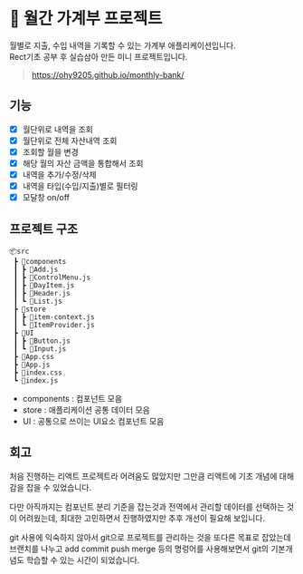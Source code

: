 # :money_with_wings: 월간 가계부 프로젝트
월별로 지출, 수입 내역을 기록할 수 있는 가계부 애플리케이션입니다.   
Rect기초 공부 후 실습삼아 만든 미니 프로젝트입니다.

> https://ohy9205.github.io/monthly-bank/

## 기능
- [x] 월단위로 내역을 조회
- [x] 월단위로 전체 자산내역 조회
- [x] 조회할 월을 변경
- [x] 해당 월의 자산 금액을 통합해서 조회
- [x] 내역을 추가/수정/삭제
- [x] 내역을 타입(수입/지출)별로 필터링
- [x] 모달창 on/off

## 프로젝트 구조
```
📦src
 ┣ 📂components
 ┃ ┣ 📜Add.js
 ┃ ┣ 📜ControlMenu.js
 ┃ ┣ 📜DayItem.js
 ┃ ┣ 📜Header.js
 ┃ ┗ 📜List.js
 ┣ 📂store
 ┃ ┣ 📜item-context.js
 ┃ ┗ 📜ItemProvider.js
 ┣ 📂UI
 ┃ ┣ 📜Button.js
 ┃ ┗ 📜Input.js
 ┣ 📜App.css
 ┣ 📜App.js
 ┣ 📜index.css
 ┗ 📜index.js
 ```
- components : 컴포넌트 모음
- store : 애플리케이션 공통 데이터 모음
- UI : 공통으로 쓰이는 UI요소 컴포넌트 모음


## 회고
처음 진행하는 리액트 프로젝트라 어려움도 많았지만 그만큼 리액트에 기초 개념에 대해 감을 잡을 수 있었습니다.   

다만 아직까지는 컴포넌트 분리 기준을 잡는것과 전역에서 관리할 데이터를 선택하는 것이 어려웠는데, 최대한 고민하면서 진행하였지만 추후 개선이 필요해 보입니다.    

git 사용에 익숙하지 않아서 git으로 프로젝트를 관리하는 것을 또다른 목표로 잡았는데 브랜치를 나누고 add commit push merge 등의 명렁어를 사용해보면서 git의 기본개념도 학습할 수 있는 시간이 되었습니다.
